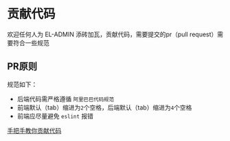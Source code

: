 # 贡献代码
欢迎任何人为 EL-ADMIN 添砖加瓦，贡献代码，需要提交的pr（pull request）需要符合一些规范
## PR原则

规范如下：

- 后端代码需严格遵循 `阿里巴巴代码规范`
- 前端默认（tab）缩进为`2`个空格，后端默认（tab）缩进为`4`个空格
- 前端应尽量避免 `eslint` 报错

 [手把手教你贡献代码](https://www.cnblogs.com/wenber/p/3630921.html)

